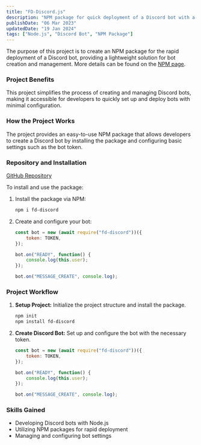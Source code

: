 ```yaml
---
title: "FD-Discord.js"
description: "NPM package for quick deployment of a Discord bot with a simplified setup"
publishDate: "06 Mar 2023"
updatedDate: "19 Jan 2024"
tags: ["Node.js", "Discord Bot", "NPM Package"]
---
```

The purpose of this project is to create an NPM package for the rapid deployment of a Discord bot, providing a lightweight solution for bot creation and management. More details can be found on the [NPM page](https://www.npmjs.com/package/fd-discord).

### Project Benefits
This project simplifies the process of creating and managing Discord bots, making it accessible for developers to quickly set up and deploy bots with minimal configuration.

### How the Project Works
The project provides an easy-to-use NPM package that allows developers to create a Discord bot by installing the package and configuring basic settings such as the bot token.

### Repository and Installation
[GitHub Repository](https://github.com/Fulldroper/fd-discord.js)

To install and use the package:

1. Install the package via NPM:
    ```bash
    npm i fd-discord
    ```

2. Create and configure your bot:
    ```javascript
    const bot = new (await require("fd-discord"))({
        token: TOKEN,
    });

    bot.on("READY", function() {
        console.log(this.user);
    });

    bot.on("MESSAGE_CREATE", console.log);
    ```

### Project Workflow
1. **Setup Project:** Initialize the project structure and install the package.
    ```bash
    npm init
    npm install fd-discord
    ```

2. **Create Discord Bot:** Set up and configure the bot with the necessary token.
    ```javascript
    const bot = new (await require("fd-discord"))({
        token: TOKEN,
    });

    bot.on("READY", function() {
        console.log(this.user);
    });

    bot.on("MESSAGE_CREATE", console.log);
    ```

### Skills Gained
- Developing Discord bots with Node.js
- Utilizing NPM packages for rapid deployment
- Managing and configuring bot settings

